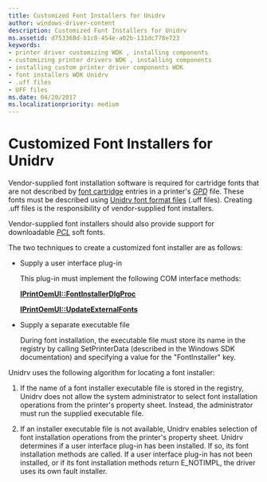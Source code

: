 ```yaml
---
title: Customized Font Installers for Unidrv
author: windows-driver-content
description: Customized Font Installers for Unidrv
ms.assetid: d753368d-b1c8-454e-a02b-131dc778e723
keywords:
- printer driver customizing WDK , installing components
- customizing printer drivers WDK , installing components
- installing custom printer driver components WDK
- font installers WDK Unidrv
- .uff files
- UFF files
ms.date: 04/20/2017
ms.localizationpriority: medium
---
```


# Customized Font Installers for Unidrv





Vendor-supplied font installation software is required for cartridge fonts that are not described by [font cartridge](font-cartridges.md) entries in a printer's [*GPD*](https://msdn.microsoft.com/library/windows/hardware/ff556283#wdkgloss-generic-printer-description--gpd-) file. These fonts must be described using [Unidrv font format files](customized-font-management.md#ddk-unidrv-font-format-files-gg) (.uff files). Creating .uff files is the responsibility of vendor-supplied font installers.

Vendor-supplied font installers should also provide support for downloadable [*PCL*](https://msdn.microsoft.com/library/windows/hardware/ff556325#wdkgloss-pcl) soft fonts.

The two techniques to create a customized font installer are as follows:

-   Supply a user interface plug-in

    This plug-in must implement the following COM interface methods:

    [**IPrintOemUI::FontInstallerDlgProc**](https://msdn.microsoft.com/library/windows/hardware/ff554176)

    [**IPrintOemUI::UpdateExternalFonts**](https://msdn.microsoft.com/library/windows/hardware/ff554188)

-   Supply a separate executable file

    During font installation, the executable file must store its name in the registry by calling SetPrinterData (described in the Windows SDK documentation) and specifying a value for the "FontInstaller" key.

Unidrv uses the following algorithm for locating a font installer:

1.  If the name of a font installer executable file is stored in the registry, Unidrv does not allow the system administrator to select font installation operations from the printer's property sheet. Instead, the administrator must run the supplied executable file.

2.  If an installer executable file is not available, Unidrv enables selection of font installation operations from the printer's property sheet. Unidrv determines if a user interface plug-in has been installed. If so, its font installation methods are called. If a user interface plug-in has not been installed, or if its font installation methods return E\_NOTIMPL, the driver uses its own fault installer.

 

 




